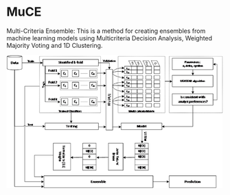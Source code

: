 # MuCE
Multi-Criteria Ensemble: This is a method for creating ensembles from machine learning models using Multicriteria Decision Analysis, Weighted Majority Voting and 1D Clustering.

![alt text](https://github.com/flokos/MuCE/blob/master/MultiEnsemble.png?raw=true)
